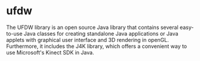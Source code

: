 # ufdw
The UFDW library is an open source Java library that contains several easy-to-use Java classes for creating standalone Java applications or Java applets with graphical user interface and 3D rendering in openGL. Furthermore, it includes the J4K library, which offers a convenient way to use Microsoft's Kinect SDK in Java.
